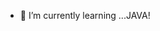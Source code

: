 
- 🌱 I’m currently learning ...JAVA!
<!---
AyaBeno/AyaBeno is a ✨ special ✨ repository because its `README.md` (this file) appears on your GitHub profile.
You can click the Preview link to take a look at your changes.
--->
